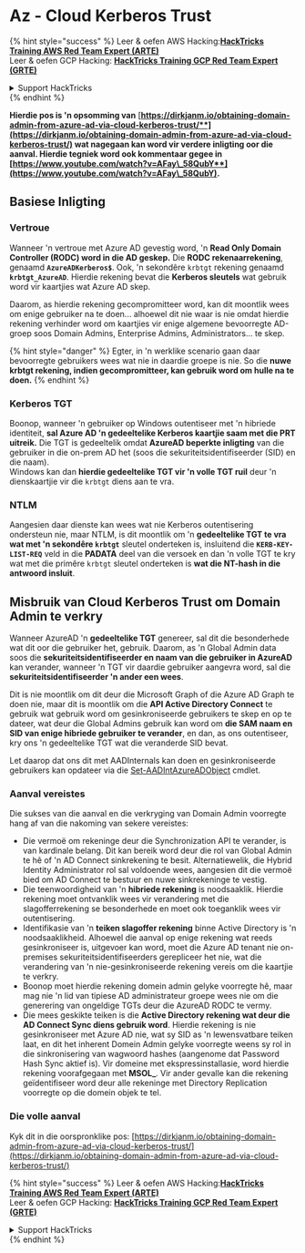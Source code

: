 # Az - Cloud Kerberos Trust

{% hint style="success" %}
Leer & oefen AWS Hacking:<img src="../../../../.gitbook/assets/image (1).png" alt="" data-size="line">[**HackTricks Training AWS Red Team Expert (ARTE)**](https://training.hacktricks.xyz/courses/arte)<img src="../../../../.gitbook/assets/image (1).png" alt="" data-size="line">\
Leer & oefen GCP Hacking: <img src="../../../../.gitbook/assets/image (2).png" alt="" data-size="line">[**HackTricks Training GCP Red Team Expert (GRTE)**<img src="../../../../.gitbook/assets/image (2).png" alt="" data-size="line">](https://training.hacktricks.xyz/courses/grte)

<details>

<summary>Support HackTricks</summary>

* Kyk na die [**subskripsie planne**](https://github.com/sponsors/carlospolop)!
* **Sluit aan by die** 💬 [**Discord groep**](https://discord.gg/hRep4RUj7f) of die [**telegram groep**](https://t.me/peass) of **volg** ons op **Twitter** 🐦 [**@hacktricks\_live**](https://twitter.com/hacktricks\_live)**.**
* **Deel hacking truuks deur PRs in te dien na die** [**HackTricks**](https://github.com/carlospolop/hacktricks) en [**HackTricks Cloud**](https://github.com/carlospolop/hacktricks-cloud) github repos.

</details>
{% endhint %}

**Hierdie pos is 'n opsomming van** [**https://dirkjanm.io/obtaining-domain-admin-from-azure-ad-via-cloud-kerberos-trust/**](https://dirkjanm.io/obtaining-domain-admin-from-azure-ad-via-cloud-kerberos-trust/) **wat nagegaan kan word vir verdere inligting oor die aanval. Hierdie tegniek word ook kommentaar gegee in** [**https://www.youtube.com/watch?v=AFay\_58QubY**](https://www.youtube.com/watch?v=AFay\_58QubY)**.**

## Basiese Inligting

### Vertroue

Wanneer 'n vertroue met Azure AD gevestig word, 'n **Read Only Domain Controller (RODC) word in die AD geskep.** Die **RODC rekenaarrekening**, genaamd **`AzureADKerberos$`**. Ook, 'n sekondêre `krbtgt` rekening genaamd **`krbtgt_AzureAD`**. Hierdie rekening bevat die **Kerberos sleutels** wat gebruik word vir kaartjies wat Azure AD skep.

Daarom, as hierdie rekening gecompromitteer word, kan dit moontlik wees om enige gebruiker na te doen... alhoewel dit nie waar is nie omdat hierdie rekening verhinder word om kaartjies vir enige algemene bevoorregte AD-groep soos Domain Admins, Enterprise Admins, Administrators... te skep.

{% hint style="danger" %}
Egter, in 'n werklike scenario gaan daar bevoorregte gebruikers wees wat nie in daardie groepe is nie. So die **nuwe krbtgt rekening, indien gecompromitteer, kan gebruik word om hulle na te doen.**
{% endhint %}

### Kerberos TGT

Boonop, wanneer 'n gebruiker op Windows outentiseer met 'n hibriede identiteit, **sal Azure AD 'n gedeeltelike Kerberos kaartjie saam met die PRT uitreik.** Die TGT is gedeeltelik omdat **AzureAD beperkte inligting** van die gebruiker in die on-prem AD het (soos die sekuriteitsidentifiseerder (SID) en die naam).\
Windows kan dan **hierdie gedeeltelike TGT vir 'n volle TGT ruil** deur 'n dienskaartjie vir die `krbtgt` diens aan te vra.

### NTLM

Aangesien daar dienste kan wees wat nie Kerberos outentisering ondersteun nie, maar NTLM, is dit moontlik om 'n **gedeeltelike TGT te vra wat met 'n sekondêre `krbtgt`** sleutel onderteken is, insluitend die **`KERB-KEY-LIST-REQ`** veld in die **PADATA** deel van die versoek en dan 'n volle TGT te kry wat met die primêre `krbtgt` sleutel onderteken is **wat die NT-hash in die antwoord insluit**.

## Misbruik van Cloud Kerberos Trust om Domain Admin te verkry <a href="#abusing-cloud-kerberos-trust-to-obtain-domain-admin" id="abusing-cloud-kerberos-trust-to-obtain-domain-admin"></a>

Wanneer AzureAD 'n **gedeeltelike TGT** genereer, sal dit die besonderhede wat dit oor die gebruiker het, gebruik. Daarom, as 'n Global Admin data soos die **sekuriteitsidentifiseerder en naam van die gebruiker in AzureAD** kan verander, wanneer 'n TGT vir daardie gebruiker aangevra word, sal die **sekuriteitsidentifiseerder 'n ander een wees**.

Dit is nie moontlik om dit deur die Microsoft Graph of die Azure AD Graph te doen nie, maar dit is moontlik om die **API Active Directory Connect** te gebruik wat gebruik word om gesinkroniseerde gebruikers te skep en op te dateer, wat deur die Global Admins gebruik kan word om **die SAM naam en SID van enige hibriede gebruiker te verander**, en dan, as ons outentiseer, kry ons 'n gedeeltelike TGT wat die veranderde SID bevat.

Let daarop dat ons dit met AADInternals kan doen en gesinkroniseerde gebruikers kan opdateer via die [Set-AADIntAzureADObject](https://aadinternals.com/aadinternals/#set-aadintazureadobject-a) cmdlet.

### Aanval vereistes <a href="#attack-prerequisites" id="attack-prerequisites"></a>

Die sukses van die aanval en die verkryging van Domain Admin voorregte hang af van die nakoming van sekere vereistes:

* Die vermoë om rekeninge deur die Synchronization API te verander, is van kardinale belang. Dit kan bereik word deur die rol van Global Admin te hê of 'n AD Connect sinkrekening te besit. Alternatiewelik, die Hybrid Identity Administrator rol sal voldoende wees, aangesien dit die vermoë bied om AD Connect te bestuur en nuwe sinkrekeninge te vestig.
* Die teenwoordigheid van 'n **hibriede rekening** is noodsaaklik. Hierdie rekening moet ontvanklik wees vir verandering met die slagofferrekening se besonderhede en moet ook toeganklik wees vir outentisering.
* Identifikasie van 'n **teiken slagoffer rekening** binne Active Directory is 'n noodsaaklikheid. Alhoewel die aanval op enige rekening wat reeds gesinkroniseer is, uitgevoer kan word, moet die Azure AD tenant nie on-premises sekuriteitsidentifiseerders gerepliceer het nie, wat die verandering van 'n nie-gesinkroniseerde rekening vereis om die kaartjie te verkry.
* Boonop moet hierdie rekening domein admin gelyke voorregte hê, maar mag nie 'n lid van tipiese AD administrateur groepe wees nie om die generering van ongeldige TGTs deur die AzureAD RODC te vermy.
* Die mees geskikte teiken is die **Active Directory rekening wat deur die AD Connect Sync diens gebruik word**. Hierdie rekening is nie gesinkroniseer met Azure AD nie, wat sy SID as 'n lewensvatbare teiken laat, en dit het inherent Domein Admin gelyke voorregte weens sy rol in die sinkronisering van wagwoord hashes (aangenome dat Password Hash Sync aktief is). Vir domeine met ekspressinstallasie, word hierdie rekening voorafgegaan met **MSOL\_**. Vir ander gevalle kan die rekening geïdentifiseer word deur alle rekeninge met Directory Replication voorregte op die domein objek te tel.

### Die volle aanval <a href="#the-full-attack" id="the-full-attack"></a>

Kyk dit in die oorspronklike pos: [https://dirkjanm.io/obtaining-domain-admin-from-azure-ad-via-cloud-kerberos-trust/](https://dirkjanm.io/obtaining-domain-admin-from-azure-ad-via-cloud-kerberos-trust/)

{% hint style="success" %}
Leer & oefen AWS Hacking:<img src="../../../../.gitbook/assets/image (1).png" alt="" data-size="line">[**HackTricks Training AWS Red Team Expert (ARTE)**](https://training.hacktricks.xyz/courses/arte)<img src="../../../../.gitbook/assets/image (1).png" alt="" data-size="line">\
Leer & oefen GCP Hacking: <img src="../../../../.gitbook/assets/image (2).png" alt="" data-size="line">[**HackTricks Training GCP Red Team Expert (GRTE)**<img src="../../../../.gitbook/assets/image (2).png" alt="" data-size="line">](https://training.hacktricks.xyz/courses/grte)

<details>

<summary>Support HackTricks</summary>

* Kyk na die [**subskripsie planne**](https://github.com/sponsors/carlospolop)!
* **Sluit aan by die** 💬 [**Discord groep**](https://discord.gg/hRep4RUj7f) of die [**telegram groep**](https://t.me/peass) of **volg** ons op **Twitter** 🐦 [**@hacktricks\_live**](https://twitter.com/hacktricks\_live)**.**
* **Deel hacking truuks deur PRs in te dien na die** [**HackTricks**](https://github.com/carlospolop/hacktricks) en [**HackTricks Cloud**](https://github.com/carlospolop/hacktricks-cloud) github repos.

</details>
{% endhint %}

